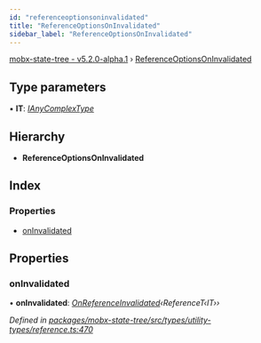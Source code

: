 ```yaml
---
id: "referenceoptionsoninvalidated"
title: "ReferenceOptionsOnInvalidated"
sidebar_label: "ReferenceOptionsOnInvalidated"
---
```


[mobx-state-tree - v5.2.0-alpha.1](../index.md) › [ReferenceOptionsOnInvalidated](referenceoptionsoninvalidated.md)

## Type parameters

▪ **IT**: *[IAnyComplexType](ianycomplextype.md)*

## Hierarchy

* **ReferenceOptionsOnInvalidated**

## Index

### Properties

* [onInvalidated](referenceoptionsoninvalidated.md#oninvalidated)

## Properties

###  onInvalidated

• **onInvalidated**: *[OnReferenceInvalidated](../index.md#onreferenceinvalidated)‹ReferenceT‹IT››*

*Defined in [packages/mobx-state-tree/src/types/utility-types/reference.ts:470](https://github.com/mobxjs/mobx-state-tree/blob/1cec2e71/packages/mobx-state-tree/src/types/utility-types/reference.ts#L470)*
